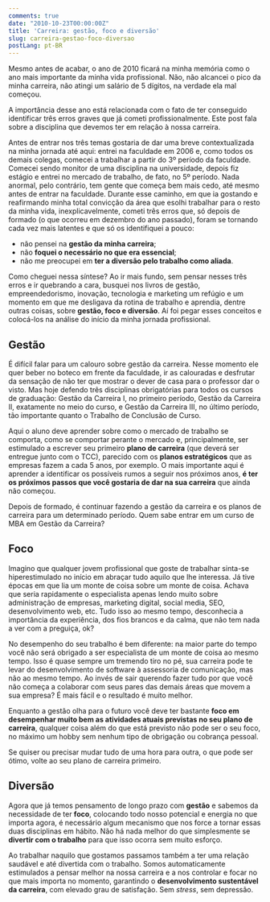 ```yaml
---
comments: true
date: "2010-10-23T00:00:00Z"
title: 'Carreira: gestão, foco e diversão'
slug: carreira-gestao-foco-diversao
postLang: pt-BR
---
```


Mesmo antes de acabar, o ano de 2010 ficará na minha memória como o ano mais importante da minha vida profissional. Não, não alcancei o pico da minha carreira, não atingi um salário de 5 dígitos, na verdade ela mal começou.

A importância desse ano está relacionada com o fato de ter conseguido identificar três erros graves que já cometi profissionalmente. Este post fala sobre a disciplina que devemos ter em relação à nossa carreira.

Antes de entrar nos três temas gostaria de dar uma breve contextualizada na minha jornada até aqui: entrei na faculdade em 2006 e, como todos os demais colegas, comecei a trabalhar a partir do 3º período da faculdade. Comecei sendo monitor de uma disciplina na universidade, depois fiz estágio e entrei no mercado de trabalho, de fato, no 5º período. Nada anormal, pelo contrário, tem gente que começa bem mais cedo, até mesmo antes de entrar na faculdade. Durante esse caminho, em que ia gostando e reafirmando minha total convicção da área que esolhi trabalhar para o resto da minha vida, inexplicavelmente, cometi três erros que, só depois de formado (o que ocorreu em dezembro do ano passado), foram se tornando cada vez mais latentes e que só os identifiquei a pouco:

* não pensei na __gestão da minha carreira__;
* não __foquei o necessário no que era essencial__;
* não me preocupei em __ter a diversão pelo trabalho como aliada__.

Como cheguei nessa síntese? Ao ir mais fundo, sem pensar nesses três erros e ir quebrando a cara, busquei nos livros de gestão, empreendedorismo, inovação, tecnologia e marketing um refúgio e um momento em que me desligava da rotina de trabalho e aprendia, dentre outras coisas, sobre __gestão, foco e diversão__. Aí foi pegar esses conceitos e colocá-los na análise do início da minha jornada profissional.

## Gestão

É difícil falar para um calouro sobre gestão da carreira. Nesse momento ele quer beber no boteco em frente da faculdade, ir as calouradas e desfrutar da sensação de não ter que mostrar o dever de casa para o professor dar o visto. Mas hoje defendo três disciplinas obrigatórias para todos os cursos de graduação: Gestão da Carreira I, no primeiro período, Gestão da Carreira II, exatamente no meio do curso, e Gestão da Carreira III, no último período, tão importante quanto o Trabalho de Conclusão de Curso.

Aqui o aluno deve aprender sobre como o mercado de trabalho se comporta, como se comportar perante o mercado e, principalmente, ser estimulado a escrever seu primeiro __plano de carreira__ (que deverá ser entregue junto com o TCC), parecido com os __planos estratégicos__ que as empresas fazem a cada 5 anos, por exemplo. O mais importante aqui é aprender a identificar os possíveis rumos a seguir nos próximos anos, __é ter os próximos passos que você gostaria de dar na sua carreira__ que ainda não começou.

Depois de formado, é continuar fazendo a gestão da carreira e os planos de carreira para um determinado período. Quem sabe entrar em um curso de MBA em Gestão da Carreira?

## Foco

Imagino que qualquer jovem profissional que goste de trabalhar sinta-se hiperestimulado no início em abraçar tudo aquilo que lhe interessa. Já tive épocas em que lia um monte de coisa sobre um monte de coisa. Achava que seria rapidamente o especialista apenas lendo muito sobre administração de empresas, marketing digital, social media, SEO, desenvolvimento web, etc. Tudo isso ao mesmo tempo, desconhecia a importância da experiência, dos fios brancos e da calma, que não tem nada a ver com a preguiça, ok?

No desempenho do seu trabalho é bem diferente: na maior parte do tempo você não será obrigado a ser especialista de um monte de coisa ao mesmo tempo. Isso é quase sempre um tremendo tiro no pé, sua carreira pode te levar do desenvolvimento de software à assessoria de comunicação, mas não ao mesmo tempo. Ao invés de sair querendo fazer tudo por que você não começa a colaborar com seus pares das demais áreas que movem a sua empresa? É mais fácil e o resultado é muito melhor.

Enquanto a gestão olha para o futuro você deve ter bastante __foco em desempenhar muito bem as atividades atuais previstas no seu plano de carreira__, qualquer coisa além do que está previsto não pode ser o seu foco, no máximo um hobby sem nenhum tipo de obrigação ou cobrança pessoal.

Se quiser ou precisar mudar tudo de uma hora para outra, o que pode ser ótimo, volte ao seu plano de carreira primeiro.

## Diversão

Agora que já temos pensamento de longo prazo com __gestão__ e sabemos da necessidade de ter __foco__, colocando todo nosso potencial e energia no que importa agora, é necessário algum mecanismo que nos force a tornar essas duas disciplinas em hábito. Não há nada melhor do que simplesmente se __divertir com o trabalho__ para que isso ocorra sem muito esforço.

Ao trabalhar naquilo que gostamos passamos também a ter uma relação saudável e até divertida com o trabalho. Somos automaticamente estimulados a pensar melhor na nossa carreira e a nos controlar e focar no que mais importa no momento, garantindo o __desenvolvimento sustentável da carreira__, com elevado grau de satisfação. Sem _stress_, sem depressão.
